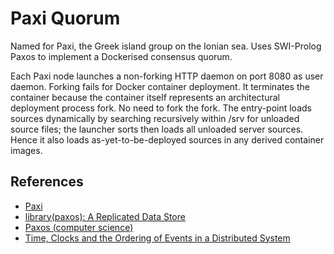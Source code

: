 # Paxi Quorum

Named for Paxi, the Greek island group on the Ionian sea. Uses
SWI-Prolog Paxos to implement a Dockerised consensus quorum.

Each Paxi node launches a non-forking HTTP daemon on port 8080 as user
daemon. Forking fails for Docker container deployment. It terminates the
container because the container itself represents an architectural
deployment process fork. No need to fork the fork. The entry-point loads
sources dynamically by searching recursively within /srv for unloaded
source files; the launcher sorts then loads all unloaded server sources.
Hence it also loads as-yet-to-be-deployed sources in any derived
container images.

## References

* [Paxi](https://en.wikipedia.org/wiki/Paxi)
* [library(paxos): A Replicated Data Store](https://www.swi-prolog.org/pldoc/man?section=paxos)
* [Paxos (computer science)](https://en.wikipedia.org/wiki/Paxos_(computer_science))
* [Time, Clocks and the Ordering of Events in a Distributed System](http://lamport.azurewebsites.net/pubs/time-clocks.pdf)
